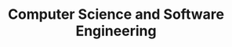 ---
layout: schedule
title: Computer Science and Software Engineering
units: "1,2,3,4,5,6"
course: csse
---